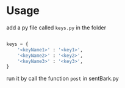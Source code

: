 # Usage

add a py file called `keys.py` in the folder 

```python

keys = {
    '<keyName1>' : '<key1>',
    '<keyName2>' : '<key2>',
    '<keyName3>' : '<key3>',
}

```

run it by call the function `post` in sentBark.py